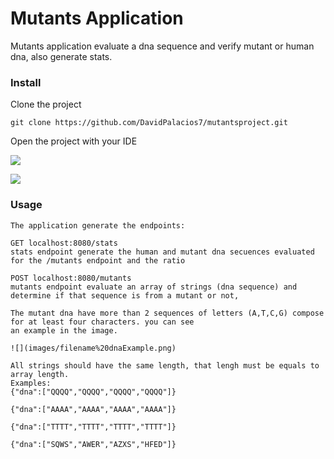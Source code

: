 # Mutants Application
Mutants application evaluate a dna sequence and verify mutant or human dna, also generate stats.

### Install
    
Clone the project 

    git clone https://github.com/DavidPalacios7/mutantsproject.git

Open the project with your IDE

![](images/filename%20openproject.PNG)


![](images/filename%20openasproject.PNG)

### Usage

    The application generate the endpoints:
    
    GET localhost:8080/stats
    stats endpoint generate the human and mutant dna secuences evaluated for the /mutants endpoint and the ratio 
    
    POST localhost:8080/mutants
    mutants endpoint evaluate an array of strings (dna sequence) and determine if that sequence is from a mutant or not,
    
    The mutant dna have more than 2 sequences of letters (A,T,C,G) compose for at least four characters. you can see 
    an example in the image.
    
    ![](images/filename%20dnaExample.png)
    
    All strings should have the same length, that lengh must be equals to array length. 
    Examples:
    {"dna":["QQQQ","QQQQ","QQQQ","QQQQ"]}
    
    {"dna":["AAAA","AAAA","AAAA","AAAA"]}

    {"dna":["TTTT","TTTT","TTTT","TTTT"]}

    {"dna":["SQWS","AWER","AZXS","HFED"]}
